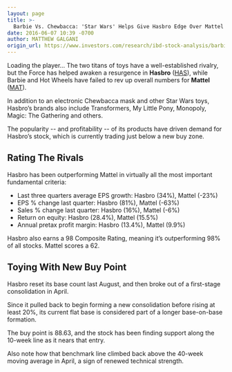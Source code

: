 ```yaml
---
layout: page
title: >-
  Barbie Vs. Chewbacca: 'Star Wars' Helps Give Hasbro Edge Over Mattel
date: 2016-06-07 10:39 -0700
author: MATTHEW GALGANI
origin_url: https://www.investors.com/research/ibd-stock-analysis/barbie-vs-chewbacca-star-wars-helps-give-hasbro-edge-over-mattel/
---
```





Loading the player...
The two titans of toys have a well-established rivalry, but the Force has helped awaken a resurgence in **Hasbro** ([HAS](https://research.investors.com/quote.aspx?symbol=HAS)), while Barbie and Hot Wheels have failed to rev up overall numbers for **Mattel** ([MAT](https://research.investors.com/quote.aspx?symbol=MAT)).


In addition to an electronic Chewbacca mask and other Star Wars toys, Hasbro’s brands also include Transformers, My Little Pony, Monopoly, Magic: The Gathering and others. 


The popularity -- and profitability -- of its products have driven demand for Hasbro’s stock, which is currently trading just below a new buy zone. 


**Rating The Rivals**
---------------------


Hasbro has been outperforming Mattel in virtually all the most important fundamental criteria:


* Last three quarters average EPS growth: Hasbro (34%), Mattel (-23%)
* EPS % change last quarter: Hasbro (81%), Mattel (-63%)
* Sales % change last quarter: Hasbro (16%), Mattel (-6%)
* Return on equity: Hasbro (28.4%), Mattel (15.5%)
* Annual pretax profit margin: Hasbro (13.4%), Mattel (9.9%)


Hasbro also earns a 98 Composite Rating, meaning it’s outperforming 98% of all stocks. Mattel scores a 62.


**Toying With New Buy Point**
-----------------------------


Hasbro reset its base count last August, and then broke out of a first-stage consolidation in April.


Since it pulled back to begin forming a new consolidation before rising at least 20%, its current flat base is considered part of a longer base-on-base formation. 


The buy point is 88.63, and the stock has been finding support along the 10-week line as it nears that entry. 


Also note how that benchmark line climbed back above the 40-week moving average in April, a sign of renewed technical strength.




